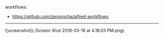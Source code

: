 workflows:
- https://github.com/zenorocha/alfred-workflows

---

![screenshot](./Screen Shot 2016-03-18 at 4.18.03 PM.png)

